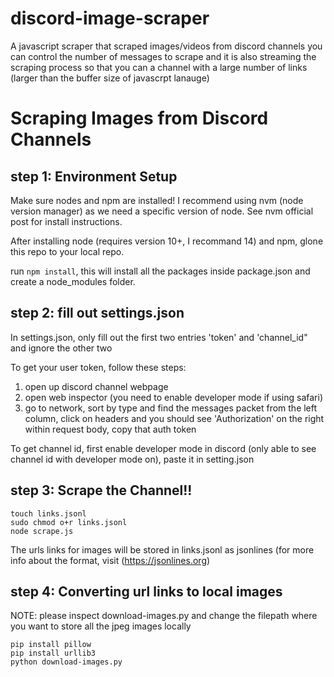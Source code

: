 # discord-image-scraper
A javascript scraper that scraped images/videos from discord channels
you can control the number of messages to scrape and it is also streaming the scraping process so that you can a channel with a large number of links (larger than the buffer size of javascrpt lanauge)

# Scraping Images from Discord Channels

## step 1: Environment Setup
Make sure nodes and npm are installed! I recommend using nvm (node version manager) as we need a specific version of node. See nvm official post for install instructions.


After installing node (requires version 10+, I recommand 14) and npm, glone this repo to your local repo.

run ```npm install```, this will install all the packages inside package.json and create a node_modules folder.

## step 2: fill out settings.json
In settings.json, only fill out the first two entries 'token' and 'channel_id" and ignore the other two

To get your user token, follow these steps:
1. open up discord channel webpage
2. open web inspector (you need to enable developer mode if using safari)
3. go to network, sort by type and find the messages packet from the left column, click on headers and you should see 'Authorization' on the right within request body, copy that auth token

To get channel id, first enable developer mode in discord (only able to see channel id with developer mode on), paste it in setting.json

## step 3: Scrape the Channel!!
```
touch links.jsonl
sudo chmod o+r links.jsonl
node scrape.js
```
The urls links for images will be stored in links.jsonl as jsonlines (for more info about the format, visit (https://jsonlines.org)

## step 4: Converting url links to local images
NOTE: please inspect download-images.py and change the filepath where you want to store all the jpeg images locally
```
pip install pillow
pip install urllib3
python download-images.py 
```
